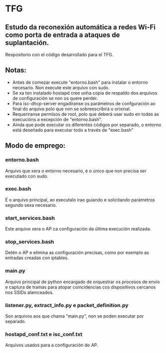 # TFG
## Estudo da reconexión automática a redes Wi-Fi como porta de entrada a ataques de suplantación.
Respositorio con el código desarrollado para el TFG.

## Notas:
- Antes de comezar execute "entorno.bash" para instalar o entorno necesario. Non execute este arquivo con sudo.
- Se xa ten instalado hostapd cree unha copia de respaldo dos arquivos de configuración se non os quere perder.
- Para isc-dhcp-server engadiranse os parámetros de confguración ao final do arquivo polo que non se sobreescribirá o orixinal.
- Requeriranse permisos de root, polo que deberá usar sudo en todas as execucións a excepción de "entorno.bash".
- Aínda que pode executar os diferentes códigos por separado, o entorno está deseñado para executar todo a través de "exec.bash"

## Modo de emprego:
### entorno.bash
Arquivo que xera o entorno necesario, é o único que non precisa ser executado con sudo.

### exec.bash
É o arquivo principal, ao executalo irao guiando e solicitando parámetros segundo sexa necesario.

### start_services.bash
Este arquivo xera o AP ca configuración da última execución realizada.

### stop_services.bash
Detén o AP e elimina as configuración precisas, como por exemplo as entradas creadas con iptables.

### main.py
Arquivo principal de python encargado de orquestrar os procesos de envío e captura de tramas para atopar coincidencias cos dispositivos cercanos nos SSIDs alamceados.

### listener.py, extract_info.py e packet_definition.py
Son arquivos aos que chama "main.py", non se poden executar por separado.

### hostapd_conf.txt e isc_conf.txt
Arquivos usados para a configuración do AP.
